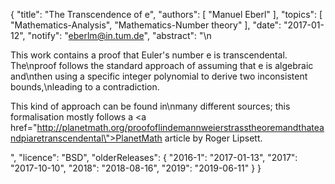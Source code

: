 {
    "title": "The Transcendence of e",
    "authors": [
        "Manuel Eberl"
    ],
    "topics": [
        "Mathematics-Analysis",
        "Mathematics-Number theory"
    ],
    "date": "2017-01-12",
    "notify": "eberlm@in.tum.de",
    "abstract": "\n<p>This work contains a proof that Euler's number e is transcendental. The\nproof follows the standard approach of assuming that e is algebraic and\nthen using a specific integer polynomial to derive two inconsistent bounds,\nleading to a contradiction.</p> <p>This kind of approach can be found in\nmany different sources; this formalisation mostly follows a <a  href=\"http://planetmath.org/proofoflindemannweierstrasstheoremandthateandpiaretranscendental\">PlanetMath article</a> by Roger Lipsett.</p>",
    "licence": "BSD",
    "olderReleases": {
        "2016-1": "2017-01-13",
        "2017": "2017-10-10",
        "2018": "2018-08-16",
        "2019": "2019-06-11"
    }
}